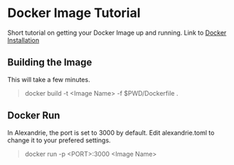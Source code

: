 # Docker Image Tutorial
Short tutorial on getting your Docker Image up and running. Link to [Docker Installation](https://docs.docker.com/get-docker/)

## Building the Image
This will take a few minutes.
> docker build -t &lt;Image Name&gt; -f $PWD/Dockerfile .

## Docker Run
In Alexandrie, the port is set to 3000 by default. Edit alexandrie.toml to change it to your prefered settings.
> docker run -p &lt;PORT&gt;:3000 &lt;Image Name&gt;